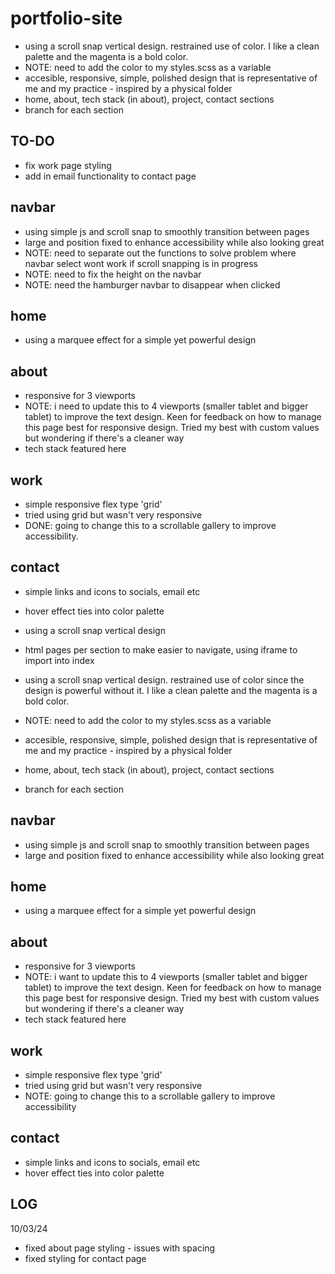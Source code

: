 # portfolio-site

- using a scroll snap vertical design. restrained use of color. I like a clean palette and the magenta is a bold color.
- NOTE: need to add the color to my styles.scss as a variable
- accesible, responsive, simple, polished design that is representative of me and my practice - inspired by a physical folder
- home, about, tech stack (in about), project, contact sections
- branch for each section

## TO-DO
- fix work page styling
- add in email functionality to contact page

## navbar

- using simple js and scroll snap to smoothly transition between pages
- large and position fixed to enhance accessibility while also looking great
- NOTE: need to separate out the functions to solve problem where navbar select wont work if scroll snapping is in progress
- NOTE: need to fix the height on the navbar
- NOTE: need the hamburger navbar to disappear when clicked

## home

- using a marquee effect for a simple yet powerful design

## about

- responsive for 3 viewports
- NOTE: i need to update this to 4 viewports (smaller tablet and bigger tablet) to improve the text design. Keen for feedback on how to manage this page best for responsive design. Tried my best with custom values but wondering if there's a cleaner way
- tech stack featured here

## work

- simple responsive flex type 'grid'
- tried using grid but wasn't very responsive
- DONE: going to change this to a scrollable gallery to improve accessibility.

## contact

- simple links and icons to socials, email etc
- hover effect ties into color palette


- using a scroll snap vertical design
- html pages per section to make easier to navigate, using iframe to import into index
- using a scroll snap vertical design. restrained use of color since the design is powerful without it. I like a clean palette and the magenta is a bold color.
- NOTE: need to add the color to my styles.scss as a variable
- accesible, responsive, simple, polished design that is representative of me and my practice - inspired by a physical folder
- home, about, tech stack (in about), project, contact sections
- branch for each section

## navbar
- using simple js and scroll snap to smoothly transition between pages
- large and position fixed to enhance accessibility while also looking great


## home
- using a marquee effect for a simple yet powerful design

## about
- responsive for 3 viewports
- NOTE: i want to update this to 4 viewports (smaller tablet and bigger tablet) to improve the text design. Keen for feedback on how to manage this page best for responsive design. Tried my best with custom values but wondering if there's a cleaner way
- tech stack featured here

## work 
- simple responsive flex type 'grid'
- tried using grid but wasn't very responsive
- NOTE: going to change this to a scrollable gallery to improve accessibility

## contact
- simple links and icons to socials, email etc
- hover effect ties into color palette

## LOG ##
10/03/24
- fixed about page styling - issues with spacing
- fixed styling for contact page
